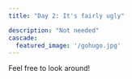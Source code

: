 ```yaml
---
title: "Day 2: It's fairly ugly"

description: "Not needed"
cascade:
  featured_image: '/gohugo.jpg'
---
```



Feel free to look around!